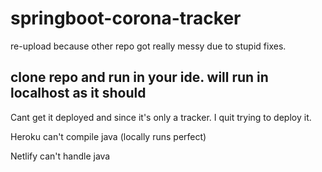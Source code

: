 # springboot-corona-tracker
re-upload because other repo got really messy due to stupid fixes.


## clone repo and run in your ide. will run in localhost as it should

<p>Cant get it deployed and since it's only a tracker. I quit trying to deploy it.</p>
<p>Heroku can't compile java (locally runs perfect)</p>
<p>Netlify can't handle java</p>

